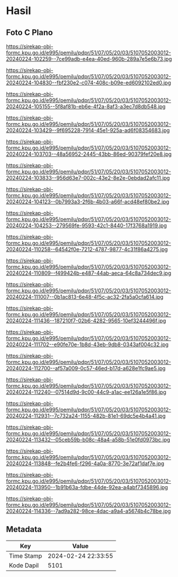 # Hasil

## Foto C Plano

https://sirekap-obj-formc.kpu.go.id/e995/pemilu/pdpr/51/07/05/20/03/5107052003012-20240224-102259--7ce99adb-e4ea-40ed-960b-289a7e5e6b73.jpg

https://sirekap-obj-formc.kpu.go.id/e995/pemilu/pdpr/51/07/05/20/03/5107052003012-20240224-104830--fbf230e2-c074-408c-b09e-ed6092102ed0.jpg

https://sirekap-obj-formc.kpu.go.id/e995/pemilu/pdpr/51/07/05/20/03/5107052003012-20240224-105155--5f8af81b-eb6e-4f2a-8af3-a3ec7d8db548.jpg

https://sirekap-obj-formc.kpu.go.id/e995/pemilu/pdpr/51/07/05/20/03/5107052003012-20240224-103429--9f695228-7914-45e1-925a-ad6f08354683.jpg

https://sirekap-obj-formc.kpu.go.id/e995/pemilu/pdpr/51/07/05/20/03/5107052003012-20240224-103703--48a56952-2445-43bb-86ed-90379fef20e8.jpg

https://sirekap-obj-formc.kpu.go.id/e995/pemilu/pdpr/51/07/05/20/03/5107052003012-20240224-103833--956d63e7-002c-43e2-8e2e-0ebdad2afc11.jpg

https://sirekap-obj-formc.kpu.go.id/e995/pemilu/pdpr/51/07/05/20/03/5107052003012-20240224-104123--0b7993a3-2f6b-4b03-a66f-acd48ef80be2.jpg

https://sirekap-obj-formc.kpu.go.id/e995/pemilu/pdpr/51/07/05/20/03/5107052003012-20240224-104253--279569fe-9593-42c1-8440-17f3768a1919.jpg

https://sirekap-obj-formc.kpu.go.id/e995/pemilu/pdpr/51/07/05/20/03/5107052003012-20240224-110258--64542f0e-7212-4787-9877-4c31f86a4275.jpg

https://sirekap-obj-formc.kpu.go.id/e995/pemilu/pdpr/51/07/05/20/03/5107052003012-20240224-110809--f499424b-e487-44ab-aeca-64c8a734dec9.jpg

https://sirekap-obj-formc.kpu.go.id/e995/pemilu/pdpr/51/07/05/20/03/5107052003012-20240224-111007--0b1ac813-6e48-4f5c-ac32-2fa5a0cfa614.jpg

https://sirekap-obj-formc.kpu.go.id/e995/pemilu/pdpr/51/07/05/20/03/5107052003012-20240224-111436--187210f7-02b6-4282-9565-10ef3244496f.jpg

https://sirekap-obj-formc.kpu.go.id/e995/pemilu/pdpr/51/07/05/20/03/5107052003012-20240224-111702--e90fe70e-1b8d-43eb-9db8-0343af004c32.jpg

https://sirekap-obj-formc.kpu.go.id/e995/pemilu/pdpr/51/07/05/20/03/5107052003012-20240224-112700--af57a009-0c57-46ed-b17d-a628e1fc9ae5.jpg

https://sirekap-obj-formc.kpu.go.id/e995/pemilu/pdpr/51/07/05/20/03/5107052003012-20240224-112240--07514d9d-9c00-44c9-a1ac-ee126a1e5f86.jpg

https://sirekap-obj-formc.kpu.go.id/e995/pemilu/pdpr/51/07/05/20/03/5107052003012-20240224-112931--7c732a24-1155-482b-81e1-69dc5e4b4a41.jpg

https://sirekap-obj-formc.kpu.go.id/e995/pemilu/pdpr/51/07/05/20/03/5107052003012-20240224-113432--05ceb59b-b08c-48a4-a58b-51e0fd0973bc.jpg

https://sirekap-obj-formc.kpu.go.id/e995/pemilu/pdpr/51/07/05/20/03/5107052003012-20240224-113848--fe2b4fe6-f296-4a0a-8770-3e72af1daf7e.jpg

https://sirekap-obj-formc.kpu.go.id/e995/pemilu/pdpr/51/07/05/20/03/5107052003012-20240224-113950--1b91b63a-fdbe-44de-92ea-a4abf7345896.jpg

https://sirekap-obj-formc.kpu.go.id/e995/pemilu/pdpr/51/07/05/20/03/5107052003012-20240224-114336--7ad9a282-98ce-4dac-a9a4-a5674b4c78be.jpg


## Metadata

| Key        | Value               |
| ---------- | ------------------- |
| Time Stamp | 2024-02-24 22:33:55 |
| Kode Dapil | 5101                |



